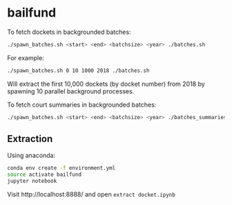 # bailfund

To fetch dockets in backgrounded batches:

```bash
./spawn_batches.sh <start> <end> <batchsize> <year> ./batches.sh
```

For example:

```bash
./spawn_batches.sh 0 10 1000 2018 ./batches.sh
```

Will extract the first 10,000 dockets (by docket number) from 2018 by spawning 10 parallel background processes.

To fetch court summaries in backgrounded batches:

```bash
./spawn_batches.sh <start> <end> <batchsize> <year> ./batches_summaries.sh
```

## Extraction

Using anaconda:

```bash
conda env create -f environment.yml
source activate bailfund
jupyter notebook
```

Visit http://localhost:8888/ and open `extract docket.ipynb` 
